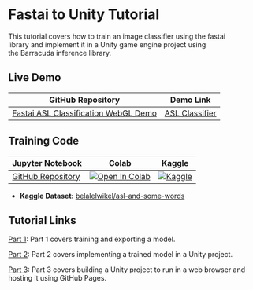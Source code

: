 # Fastai to Unity Tutorial
 This tutorial covers how to train an image classifier using the fastai library and implement it in a Unity game engine project using the Barracuda inference library.



## Live Demo

| GitHub Repository    | Demo Link      |
| --------------------------------- | ------------------------------------------------------------ |
| [Fastai ASL Classification WebGL Demo](https://github.com/cj-mills/Fastai-ASL-Classification-WebGL-Demo) | [ASL Classifier](https://cj-mills.github.io/Fastai-ASL-Classification-WebGL-Demo/) |



## Training Code

| Jupyter Notebook                                             | Colab                                                        | Kaggle                                                       |
| ------------------------------------------------------------ | ------------------------------------------------------------ | ------------------------------------------------------------ |
| [GitHub Repository](https://github.com/cj-mills/fastai-to-unity-tutorial/blob/main/notebooks/Fastai-to-Unity-Tutorial.ipynb) | [![Open In Colab](https://colab.research.google.com/assets/colab-badge.svg)](https://colab.research.google.com/github/cj-mills/fastai-to-unity-tutorial/blob/main/notebooks/Fastai-to-Unity-Tutorial.ipynb) | [![Kaggle](https://kaggle.com/static/images/open-in-kaggle.svg)](https://kaggle.com/kernels/welcome?src=https://github.com/cj-mills/fastai-to-unity-tutorial/blob/main/notebooks/Fastai-to-Unity-Tutorial.ipynb) |

* **Kaggle Dataset:** [belalelwikel/asl-and-some-words](https://www.kaggle.com/datasets/belalelwikel/asl-and-some-words)





## Tutorial Links

[Part 1](https://christianjmills.com/Fastai-to-Unity-Tutorial-1/): Part 1 covers training and exporting a model.

[Part 2](https://christianjmills.com/Fastai-to-Unity-Tutorial-2/): Part 2 covers implementing a trained model in a Unity project.

[Part 3](https://christianjmills.com/Fastai-to-Unity-Tutorial-3/): Part 3 covers building a Unity project to run in a web browser and hosting it using GitHub Pages.
